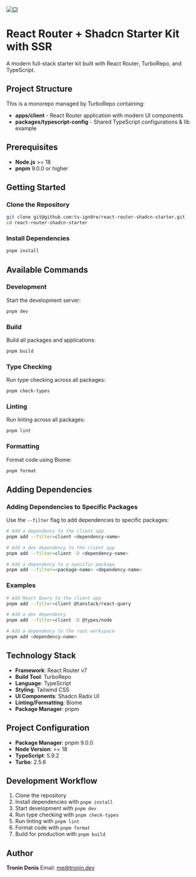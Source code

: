 [![CI](https://github.com/ts-ign0re/react-router-shadcn-starter/actions/workflows/ci.yml/badge.svg?branch=master)](https://github.com/ts-ign0re/react-router-shadcn-starter/actions/workflows/ci.yml)

# React Router + Shadcn Starter Kit with SSR

A modern full-stack starter kit built with React Router, TurboRepo, and TypeScript.

## Project Structure

This is a monorepo managed by TurboRepo containing:

- **apps/client** - React Router application with modern UI components
- **packages/typescript-config** - Shared TypeScript configurations & lib example

## Prerequisites

- **Node.js** >= 18
- **pnpm** 9.0.0 or higher

## Getting Started

### Clone the Repository

```bash
git clone git@github.com:ts-ign0re/react-router-shadcn-starter.git
cd react-router-shadcn-starter
```

### Install Dependencies

```bash
pnpm install
```

## Available Commands

### Development

Start the development server:

```bash
pnpm dev
```

### Build

Build all packages and applications:

```bash
pnpm build
```

### Type Checking

Run type checking across all packages:

```bash
pnpm check-types
```

### Linting

Run linting across all packages:

```bash
pnpm lint
```

### Formatting

Format code using Biome:

```bash
pnpm format
```

## Adding Dependencies

### Adding Dependencies to Specific Packages

Use the `--filter` flag to add dependencies to specific packages:

```bash
# Add a dependency to the client app
pnpm add --filter=client <dependency-name>

# Add a dev dependency to the client app
pnpm add --filter=client -D <dependency-name>

# Add a dependency to a specific package
pnpm add --filter=<package-name> <dependency-name>
```

### Examples

```bash
# Add React Query to the client app
pnpm add --filter=client @tanstack/react-query

# Add a dev dependency
pnpm add --filter=client -D @types/node

# Add a dependency to the root workspace
pnpm add <dependency-name>
```

## Technology Stack

- **Framework**: React Router v7
- **Build Tool**: TurboRepo
- **Language**: TypeScript
- **Styling**: Tailwind CSS
- **UI Components**: Shadcn Radix UI
- **Linting/Formatting**: Biome
- **Package Manager**: pnpm

## Project Configuration

- **Package Manager**: pnpm 9.0.0
- **Node Version**: >= 18
- **TypeScript**: 5.9.2
- **Turbo**: 2.5.6

## Development Workflow

1. Clone the repository
2. Install dependencies with `pnpm install`
3. Start development with `pnpm dev`
4. Run type checking with `pnpm check-types`
5. Run linting with `pnpm lint`
6. Format code with `pnpm format`
7. Build for production with `pnpm build`

## Author

**Tronin Denis**
Email: me@tronin.dev

